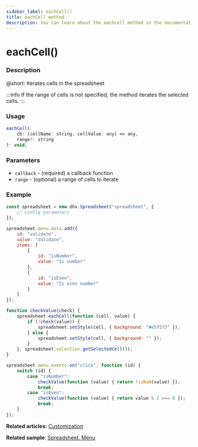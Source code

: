 ```yaml
---
sidebar_label: eachCell()
title: eachCell method
description: You can learn about the eachcell method in the documentation of the DHTMLX JavaScript Spreadsheet library. Browse developer guides and API reference, try out code examples and live demos, and download a free 30-day evaluation version of DHTMLX Spreadsheet.
---
```


# eachCell()

### Description

@short: Iterates cells in the spreadsheet

:::info
If the range of cells is not specified, the method iterates the selected cells.
:::

### Usage

~~~jsx
eachCell(
	cb: (cellName: string, cellValue: any) => any, 
	range?: string
): void;
~~~ 

### Parameters

- `callback` - (required) a callback function
- `range` - (optional) a range of cells to iterate

### Example

~~~jsx {21-27}
const spreadsheet = new dhx.Spreadsheet("spreadsheet", {
    // config parameters
});

spreadsheet.menu.data.add({
	id: "validate",
	value: "Validate",
	items: [
		{
			id: "isNumber",
			value: "Is number"
		},
		{
			id: "isEven",
			value: "Is even number"
		}
	]
});

function checkValue(check) {
	spreadsheet.eachCell(function (cell, value) {
		if (!check(value)) {
			spreadsheet.setStyle(cell, { background: "#e57373" });
		} else {
			spreadsheet.setStyle(cell, { background: "" });
		}
	}, spreadsheet.selection.getSelectedCell());
}

spreadsheet.menu.events.on("click", function (id) {
	switch (id) {
		case "isNumber":
			checkValue(function (value) { return !isNaN(value) });
			break;
		case "isEven":
			checkValue(function (value) { return value % 2 === 0 });
			break;
	}
});
~~~

**Related articles:** [Customization](customization.md#menu)

**Related sample**: [Spreadsheet. Menu](https://snippet.dhtmlx.com/2mlv2qaz)
